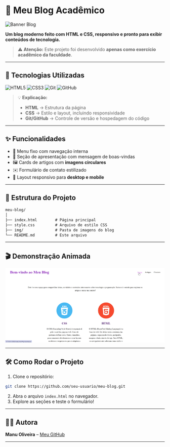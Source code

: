 # 🌸 Meu Blog Acadêmico

![Banner Blog](https://media.giphy.com/media/l0MYt5jPR6QX5pnqM/giphy.gif)

**Um blog moderno feito com HTML e CSS, responsivo e pronto para exibir conteúdos de tecnologia.**

> ⚠️ **Atenção:** Este projeto foi desenvolvido **apenas como exercício acadêmico da faculdade**.

---

## 🚀 Tecnologias Utilizadas

![HTML5](https://img.shields.io/badge/HTML5-E34F26?style=for-the-badge\&logo=html5\&logoColor=white)
![CSS3](https://img.shields.io/badge/CSS3-6B2EBF?style=for-the-badge\&logo=css3\&logoColor=white)
![Git](https://img.shields.io/badge/Git-F05032?style=for-the-badge\&logo=git\&logoColor=white)
![GitHub](https://img.shields.io/badge/GitHub-181717?style=for-the-badge\&logo=github\&logoColor=white)

> 💡 **Explicação:**
>
> * **HTML** → Estrutura da página
> * **CSS** → Estilo e layout, incluindo responsividade
> * **Git/GitHub** → Controle de versão e hospedagem do código

---

## ✨ Funcionalidades

* 🎯 Menu fixo com navegação interna
* 💜 Seção de apresentação com mensagem de boas-vindas
* 🖼️ Cards de artigos com **imagens circulares**
* ✉️ Formulário de contato estilizado
* 📱 Layout responsivo para **desktop e mobile**

---

## 📂 Estrutura do Projeto

```
meu-blog/
│
├── index.html        # Página principal
├── style.css         # Arquivo de estilo CSS
├── img/              # Pasta de imagens do blog
└── README.md         # Este arquivo
```

---

## 🎬 Demonstração Animada
  ![Prévia do Projeto](gravacao.gif)

---

## 🛠 Como Rodar o Projeto

1. Clone o repositório:

```bash
git clone https://github.com/seu-usuario/meu-blog.git
```

2. Abra o arquivo `index.html` no navegador.
3. Explore as seções e teste o formulário!


---

## 👩‍💻 Autora

**Manu Oliveira** – [Meu GitHub](https://github.com/seu-usuario)

---
